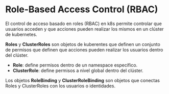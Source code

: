 # Role-Based Access Control (RBAC)
El control de acceso basado en roles (RBAC) en k8s permite controlar que usuarios acceden y que acciones pueden realizar los mismos en un clúster de kubernetes.

**Roles** y **ClusterRoles** son objetos de kuberentes que definen un conjunto de permisos que definen que acciones pueden realizar los usuarios dentro del clúster.

- **Role**: define permisos dentro de un namespace específico.
- **ClusterRole**: define permisos a nivel global dentro del clúster.

Los objetos **RoleBinding** y **ClusterRoleBinding** son objetos que conectas Roles y ClusterRoles con los usuarios o identidades.